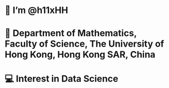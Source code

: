 # 👋 I’m @h11xHH
# 🏫 Department of Mathematics, Faculty of Science, The University of Hong Kong, Hong Kong SAR, China
# 💻 Interest in Data Science

<!---
h11xHH/h11xHH is a ✨ special ✨ repository because its `README.md` (this file) appears on your GitHub profile.
You can click the Preview link to take a look at your changes.
--->
